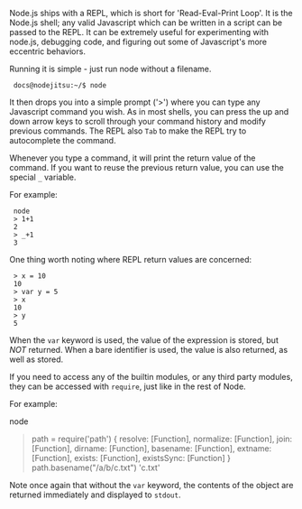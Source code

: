 

Node.js ships with a REPL, which is short for 'Read-Eval-Print Loop'.  It is the Node.js shell; any valid Javascript which can be written in a script can be passed to the REPL. It can be extremely useful for experimenting with node.js, debugging code, and figuring out some of Javascript's more eccentric behaviors.

Running it is simple - just run node without a filename.

     docs@nodejitsu:~/$ node

It then drops you into a simple prompt ('>') where you can type any Javascript command you wish. As in most shells, you can press the up and down arrow keys to scroll through your command history and modify previous commands. The REPL also  `Tab` to make the REPL try to autocomplete the command.

Whenever you type a command, it will print the return value of the command. If you want to reuse the previous return value, you can use the special `_` variable.

For example:

     node
     > 1+1
     2
     > _+1
     3

One thing worth noting where REPL return values are concerned:

     > x = 10
     10
     > var y = 5
     > x
     10
     > y
     5

When the `var` keyword is used, the value of the expression is stored, but *NOT* returned.  When a bare identifier is used, the value is also returned, as well as stored.

If you need to access any of the builtin modules, or any third party modules, they can be accessed with `require`, just like in the rest of Node.

For example:

  node
  > path = require('path')
  { resolve: [Function],
    normalize: [Function],
    join: [Function],
    dirname: [Function],
    basename: [Function],
    extname: [Function],
    exists: [Function],
    existsSync: [Function] }
  > path.basename("/a/b/c.txt")
  'c.txt'

Note once again that without the `var` keyword, the contents of the object are returned immediately and displayed to `stdout`.
